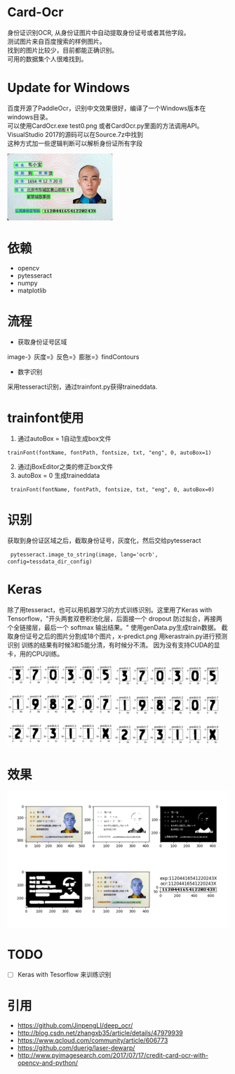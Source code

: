Card-Ocr
==========
身份证识别OCR, 从身份证图片中自动提取身份证号或者其他字段。<br>
测试图片来自百度搜索的样例图片。<br>
找到的图片比较少，目前都能正确识别。<br>
可用的数据集个人很难找到。<br>

# Update for Windows

百度开源了PaddleOcr，识别中文效果很好，编译了一个Windows版本在windows目录。<br>
可以使用CardOcr.exe test0.png 或者CardOcr.py里面的方法调用API。<br>
VisualStudio 2017的源码可以在Source.7z中找到<br>
这种方式加一些逻辑判断可以解析身份证所有字段<br>

<img src='./ocr_vis.png' width="240">

# 依赖
* opencv
* pytesseract
* numpy
* matplotlib

# 流程
* 获取身份证号区域

image-》灰度=》反色=》膨胀=》findContours

* 数字识别

采用tesseract识别，通过trainfont.py获得traineddata.

# trainfont使用

 1. 通过autoBox = 1自动生成box文件
```
trainFont(fontName, fontPath, fontsize, txt, "eng", 0, autoBox=1)
```

 2. 通过jBoxEditor之类的修正box文件
 3. autoBox = 0 生成traineddata
```
 trainFont(fontName, fontPath, fontsize, txt, "eng", 0, autoBox=0)
```

# 识别
 获取到身份证区域之后，截取身份证号，灰度化，然后交给pytesseract
```
 pytesseract.image_to_string(image, lang='ocrb', config=tessdata_dir_config)
```
# Keras
除了用tesseract，也可以用机器学习的方式训练识别。这里用了Keras with Tensorflow，"开头两套双卷积池化层，后面接一个 dropout 防过拟合，再接两个全链接层，最后一个 softmax 输出结果。"
使用genData.py生成train数据。
截取身份证号之后的图片分割成18个图片，x-predict.png
用kerastrain.py进行预测识别
训练的结果有时候3和5能分清，有时候分不清。
因为没有支持CUDA的显卡，用的CPU训练。

<img src='./sample2.png' width="240">
<img src='./sample3.png' width="240">

# 效果

![plot](./sample1.png)


# TODO
- [ ] Keras with Tesorflow 来训练识别


# 引用
* https://github.com/JinpengLI/deep_ocr/
* http://blog.csdn.net/zhangxb35/article/details/47979939
* https://www.qcloud.com/community/article/606773
* https://github.com/duerig/laser-dewarp/
* http://www.pyimagesearch.com/2017/07/17/credit-card-ocr-with-opencv-and-python/
